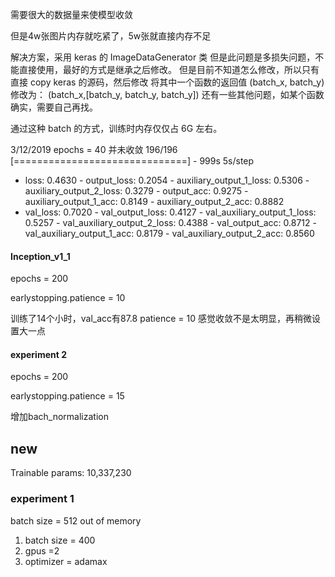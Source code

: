 
需要很大的数据量来使模型收敛

但是4w张图片内存就吃紧了，5w张就直接内存不足

解决方案，采用 keras 的 ImageDataGenerator 类
但是此问题是多损失问题，不能直接使用，最好的方式是继承之后修改。
但是目前不知道怎么修改，所以只有直接 copy keras 的源码，然后修改
将其中一个函数的返回值 (batch_x, batch_y) 修改为： 
(batch_x,[batch_y, batch_y, batch_y])
还有一些其他问题，如某个函数确实，需要自己再找。

通过这种 batch 的方式，训练时内存仅仅占 6G 左右。

3/12/2019
epochs = 40
并未收敛
196/196 [==============================] - 999s 5s/step 
- loss: 0.4630 - output_loss: 0.2054 - auxiliary_output_1_loss: 0.5306 - auxiliary_output_2_loss: 0.3279 - output_acc: 0.9275 - auxiliary_output_1_acc: 0.8149 - auxiliary_output_2_acc: 0.8882 
- val_loss: 0.7020 - val_output_loss: 0.4127 - val_auxiliary_output_1_loss: 0.5257 - val_auxiliary_output_2_loss: 0.4388 - val_output_acc: 0.8712 - val_auxiliary_output_1_acc: 0.8179 - val_auxiliary_output_2_acc: 0.8560

#### Inception_v1_1
epochs = 200

earlystopping.patience = 10

训练了14个小时，val_acc有87.8
patience = 10 感觉收敛不是太明显，再稍微设置大一点


#### experiment 2
epochs = 200

earlystopping.patience = 15

增加bach_normalization

## new
Trainable params: 10,337,230

### experiment 1
batch size = 512 out of memory
1. batch size = 400
2. gpus =2
3. optimizer = adamax
